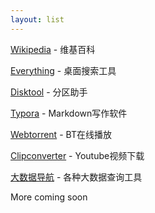 ```yaml
---
layout: list
---
```


[Wikipedia](https://zh.wikipedia.org/zh-hans/Wikipedia:%E9%A6%96%E9%A1%B5) - 维基百科

[Everything](https://www.voidtools.com/) - 桌面搜索工具

[Disktool](https://www.disktool.cn/feature.html) - 分区助手

[Typora](https://typora.io/) - Markdown写作软件

[Webtorrent](https://webtorrent.io/) - BT在线播放

[Clipconverter](https://www.clipconverter.cc/) - Youtube视频下载

[大数据导航](https://hao.199it.com/) - 各种大数据查询工具

More coming soon